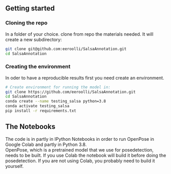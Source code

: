 

## Getting started

### Cloning the repo

In a folder of your choice. clone from repo the materials needed. It will create a new subdirectory:
```bash
git clone git@github.com:eeroolli/SalsaAnnotation.git
cd SalsaAnnotation
```

### Creating the environment
In oder to have a reproducible results first you need create an environment.   
```bash
# Create environment for running the model in: 
git clone https://github.com/eeroolli/SalsaAnnotation.git
cd SalsaAnnotation
conda create --name testing_salsa python=3.8
conda activate testing_salsa
pip install -r requirements.txt 


```
## The Notebooks
The code is in partly in IPython Notebooks in order to run OpenPose in Google Colab and partly in Python 3.8.  
OpenPose, which is a pretrained model that we use for posedetection, needs to be built. If you use Colab the notebook will build it before doing the posedetection.  If you are not using Colab, you probably need to build it yourself. 



